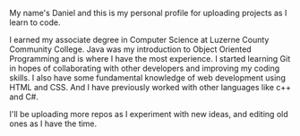My name's Daniel and this is my personal profile for uploading projects as I learn to code.

I earned my associate degree in Computer Science at Luzerne County Community College. Java was my introduction to Object Oriented Programming and is where I have the most experience. I started learning Git in hopes of collaborating with other developers and improving my coding skills. I also have some fundamental knowledge of web development using HTML and CSS. And I have previously worked with other languages like c++ and C#.

I'll be uploading more repos as I experiment with new ideas, and editing old ones as I have the time.
